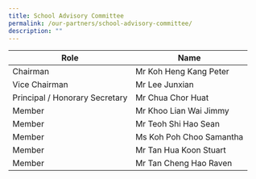 ```yaml
---
title: School Advisory Committee
permalink: /our-partners/school-advisory-committee/
description: ""
---
```

|  Role |  Name | 
| -------- | -------- | 
| Chairman     |Mr Koh Heng Kang Peter     | 
| Vice Chairman     |Mr Lee Junxian     | 
| Principal / Honorary Secretary     | Mr Chua Chor Huat     | 
| Member    |Mr Khoo Lian Wai Jimmy     | 
| Member   |Mr Teoh Shi Hao Sean     | 
| Member   |Ms Koh Poh Choo Samantha    | 
|Member  |Mr Tan Hua Koon Stuart     | 
| Member    | Mr Tan Cheng Hao Raven   |